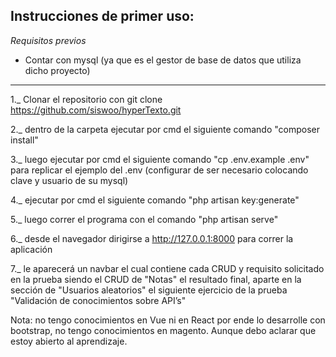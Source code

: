 Instrucciones de primer uso:
------------------------------
*Requisitos previos*
* Contar con mysql (ya que es el gestor de base de datos que utiliza dicho proyecto)
-----------------------------

1._ Clonar el repositorio con 
git clone https://github.com/siswoo/hyperTexto.git

2._ dentro de la carpeta ejecutar por cmd el siguiente comando "composer install"

3._ luego ejecutar por cmd el siguiente comando "cp .env.example .env" para replicar el ejemplo del .env (configurar de ser necesario colocando clave y usuario de su mysql)

4._ ejecutar por cmd el siguiente comando "php artisan key:generate"

5._ luego correr el programa con el comando "php artisan serve"

6._ desde el navegador dirigirse a http://127.0.0.1:8000 para correr la aplicación

7._ le aparecerá un navbar el cual contiene cada CRUD y requisito solicitado en la prueba siendo el CRUD de "Notas" el resultado final, aparte en la sección de "Usuarios aleatorios" el siguiente ejercicio
de la prueba "Validación de conocimientos sobre API’s" 

Nota: no tengo conocimientos en Vue ni en React por ende lo desarrolle con bootstrap, no tengo conocimientos en magento. Aunque debo aclarar que estoy abierto al aprendizaje.

